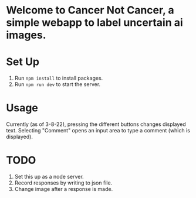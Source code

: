 # Welcome to Cancer Not Cancer, a simple webapp to label uncertain ai images.

# Set Up
1. Run `npm install` to install packages.
2. Run `npm run dev` to start the server.

# Usage
Currently (as of 3-8-22), pressing the different buttons changes displayed text. Selecting "Comment" opens an input area to type a comment (which is displayed).

# TODO
1. Set this up as a node server.
2. Record responses by writing to json file.
3. Change image after a response is made.